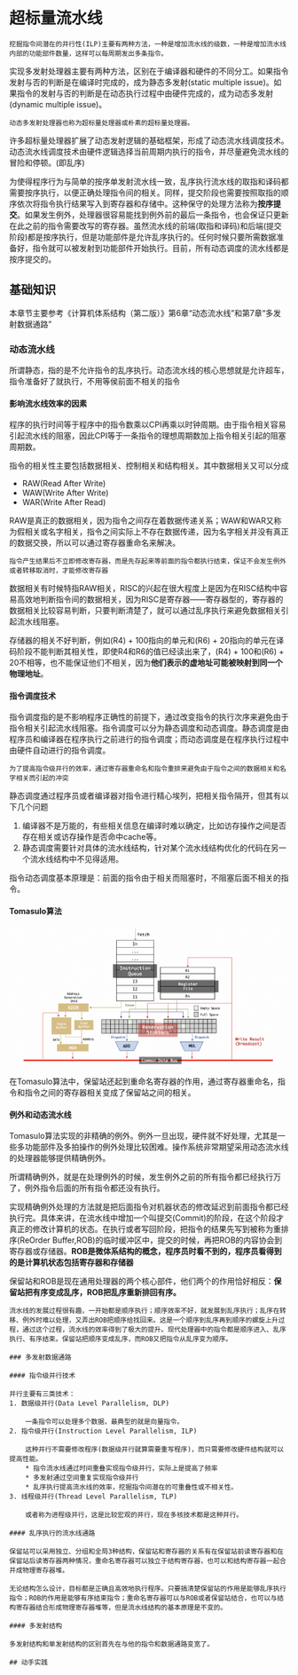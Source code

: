 # 超标量流水线


```{note}
挖掘指令间潜在的并行性(ILP)主要有两种方法，一种是增加流水线的级数，一种是增加流水线内部的功能部件数量，这样可以每周期发出多条指令。
```

实现多发射处理器主要有两种方法，区别在于编译器和硬件的不同分工。如果指令发射与否的判断是在编译时完成的，成为静态多发射(static multiple issue)。如果指令的发射与否的判断是在动态执行过程中由硬件完成的，成为动态多发射(dynamic multiple issue)。

```{note}
动态多发射处理器也称为超标量处理器或朴素的超标量处理器。
```

许多超标量处理器扩展了动态发射逻辑的基础框架，形成了动态流水线调度技术。动态流水线调度技术由硬件逻辑选择当前周期内执行的指令，并尽量避免流水线的冒险和停顿。(即乱序)

为使得程序行为与简单的按序单发射流水线一致，乱序执行流水线的取指和译码都需要按序执行，以便正确处理指令间的相关。同样，提交阶段也需要按照取指的顺序依次将指令执行结果写入到寄存器和存储中。这种保守的处理方法称为**按序提交**。如果发生例外，处理器很容易能找到例外前的最后一条指令，也会保证只更新在此之前的指令需要改写的寄存器。虽然流水线的前端(取指和译码)和后端(提交阶段)都是按序执行，但是功能部件是允许乱序执行的。任何时候只要所需数据准备好，指令就可以被发射到功能部件开始执行。目前，所有动态调度的流水线都是按序提交的。


## 基础知识

本章节主要参考《计算机体系结构（第二版）》第6章“动态流水线”和第7章“多发射数据通路”

### 动态流水线

所谓静态，指的是不允许指令的乱序执行。动态流水线的核心思想就是允许超车，指令准备好了就执行，不用等侯前面不相关的指令

#### 影响流水线效率的因素

程序的执行时间等于程序中的指令数乘以CPI再乘以时钟周期。由于指令相关容易引起流水线的阻塞，因此CPI等于一条指令的理想周期数加上指令相关引起的阻塞周期数。

指令的相关性主要包括数据相关、控制相关和结构相关。其中数据相关又可以分成
* RAW(Read After Write)
* WAW(Write After Write)
* WAR(Write After Read)

RAW是真正的数据相关，因为指令之间存在着数据传递关系；WAW和WAR又称为假相关或名字相关，指令之间实际上不存在数据传递，因为名字相关并没有真正的数据交换，所以可以通过寄存器重命名来解决。

```{admonition} 寄存器重命名的设计思想
指令产生结果后不立即修改寄存器，而是先存起来等前面的指令都执行结束，保证不会发生例外或者转移取消时，才能修改寄存器
```

数据相关有时候特指RAW相关，RISC的兴起在很大程度上是因为在RISC结构中容易高效地判断指令间的数据相关，因为RISC是寄存器——寄存器型的，寄存器的数据相关比较容易判断，只要判断清楚了，就可以通过乱序执行来避免数据相关引起流水线阻塞。

存储器的相关不好判断，例如(R4) + 100指向的单元和(R6) + 20指向的单元在译码阶段不能判断其相关性，即使R4和R6的值已经读出来了，(R4) + 100和(R6) + 20不相等，也不能保证他们不相关，因为**他们表示的虚地址可能被映射到同一个物理地址**。

#### 指令调度技术

指令调度指的是不影响程序正确性的前提下，通过改变指令的执行次序来避免由于指令相关引起流水线阻塞。指令调度可以分为静态调度和动态调度。静态调度是由程序员和编译器在程序执行之前进行的指令调度；而动态调度是在程序执行过程中由硬件自动进行的指令调度。

```{admonition} 指令调度的基本思想
为了提高指令级并行的效率，通过寄存器重命名和指令重排来避免由于指令之间的数据相关和名字相关而引起的冲突
```

静态调度通过程序员或者编译器对指令进行精心埃列，把相关指令隔开，但其有以下几个问题
1. 编译器不是万能的，有些相关信息在编译时难以确定，比如访存操作之间是否存在相关或访存操作是否命中cache等。
2. 静态调度需要针对具体的流水线结构，针对某个流水线结构优化的代码在另一个流水线结构中不见得适用。

指令动态调度基本原理是：前面的指令由于相关而阻塞时，不阻塞后面不相关的指令。

#### Tomasulo算法

![tomasulo](_static/tomasulo.png)

在Tomasulo算法中，保留站还起到重命名寄存器的作用，通过寄存器重命名，指令和指令之间的寄存器相关变成了保留站之间的相关。

#### 例外和动态流水线

Tomasulo算法实现的非精确的例外。例外一旦出现，硬件就不好处理，尤其是一些多功能部件及多拍操作的例外处理比较困难。操作系统非常期望采用动态流水线的处理器能够提供精确例外。

所谓精确例外，就是在处理例外的时候，发生例外之前的所有指令都已经执行万了，例外指令后面的所有指令都还没有执行。

实现精确例外处理的方法就是把后面指令对机器状态的修改延迟到前面指令都已经执行完。具体来讲，在流水线中增加一个叫提交(Commit)的阶段，在这个阶段才真正的修改计算机的状态。在执行或者写回阶段，把指令的结果先写到被称为重排序(ReOrder Buffer,ROB)的临时缓冲区中，提交的时候，再把ROB的内容协会到寄存器或存储器。**ROB是微体系结构的概念，程序员时看不到的，程序员看得到的是计算机状态包括寄存器和存储器**

保留站和ROB是现在通用处理器的两个核心部件，他们两个的作用恰好相反：**保留站把有序变成乱序，ROB把乱序重新排回有序。**


```{note}
流水线的发展过程很有趣，一开始都是顺序执行；顺序效率不好，就发展到乱序执行；乱序在转移、例外时难以处理，又弄出ROB把顺序给找回来。这是一个顺序到乱序再到顺序的螺旋上升过程，通过这个过程，流水线的效率得到了极大的提升。现代处理器中的指令都是顺序进入、乱序执行、有序结束。保留站把顺序变成乱序，而ROB又把指令从乱序变为顺序。

### 多发射数据通路

#### 指令级并行技术

并行主要有三类技术：
1. 数据级并行(Data Level Parallelism, DLP)

	一条指令可以处理多个数据，最典型的就是向量指令。
2. 指令级并行(Instruction Level Parallelism, ILP)

	这种并行不需要修改程序(数据级并行就算需要重写程序)，而只需要修改硬件结构就可以提高性能。
	* 指令流水线通过时间重叠实现指令级并行，实际上是提高了频率
	* 多发射通过空间重复实现指令级并行
	* 乱序执行提高流水线的效率，挖掘指令间潜在的可重叠性或不相关性。
3. 线程级并行(Thread Level Parallelism, TLP)

	或者称为进程级并行，这是比较宏观的并行，现在多核技术都是这种并行。

#### 乱序执行的流水线通路

保留站可以采用独立、分组和全局3种结构，保留站和寄存器的关系有在保留站前读寄存器和在保留站后读寄存器两种情况，重命名寄存器可以独立于结构寄存器，也可以和结构寄存器一起合并成物理寄存器堆。

无论结构怎么设计，目标都是正确且高效地执行程序。只要搞清楚保留站的作用是能够乱序执行指令；ROB的作用是能够有序结束指令；重命名寄存器可以与ROB或者保留站结合，也可以与结构寄存器结合形成物理寄存器堆等，但是流水线结构的基本原理是不变的。

#### 多发射结构

多发射结构和单发射结构的区别首先在与他的指令和数据通路变宽了。

## 动手实践
